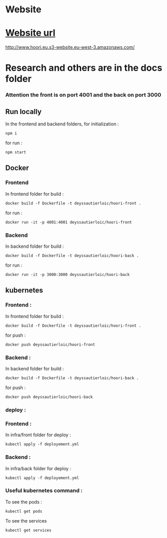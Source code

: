 # Website

# [Website url](http://www.hoori.eu.s3-website.eu-west-3.amazonaws.com/)
http://www.hoori.eu.s3-website.eu-west-3.amazonaws.com/

# Research and others are in the docs folder

### Attention the front is on port 4001 and the back on port 3000
## Run locally
In the frontend and backend folders, for initialization :
```
npm i
```
for run :
```
npm start
```
## Docker
### Frontend
In frontend folder for build :
```
docker build -f Dockerfile -t deyssautierloic/hoori-front .
```
for run :
```
docker run -it -p 4001:4001 deyssautierloic/hoori-front
```
### Backend
In backend folder for build :
```
docker build -f Dockerfile -t deyssautierloic/hoori-back .
```
for run :
```
docker run -it -p 3000:3000 deyssautierloic/hoori-back
```

## kubernetes
### Frontend :
In frontend folder for build :
```
docker build -f Dockerfile -t deyssautierloic/hoori-front .
```
for push :
```
docker push deyssautierloic/hoori-front
```
### Backend :
In backend folder for build :
```
docker build -f Dockerfile -t deyssautierloic/hoori-back .
```
for push :
```
docker push deyssautierloic/hoori-back
```
### deploy :
### Frontend :
In infra/front folder for deploy :
```
kubectl apply -f deployement.yml
```
### Backend :
In infra/back folder for deploy :
```
kubectl apply -f deployement.yml
```
### Useful kubernetes command :
To see the pods :
```
kubectl get pods
```
To see the services
```
kubectl get services
```